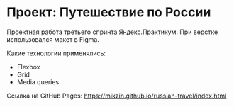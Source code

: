 # Проект: Путешествие по России

Проектная работа третьего спринта Яндекс.Практикум.
При верстке использовался макет в Figma.

Какие технологии применялись:

- Flexbox
- Grid
- Media queries

Ссылка на GitHub Pages:
https://mikzin.github.io/russian-travel/index.html
